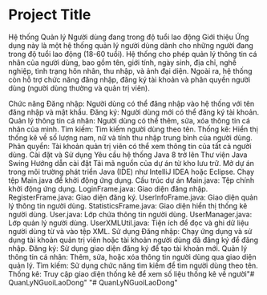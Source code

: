 
# Project Title
Hệ thống Quản lý Người dùng đang trong độ tuổi lao động
Giới thiệu
Ứng dụng này là một hệ thống quản lý người dùng dành cho những người đang trong độ tuổi lao động (18-60 tuổi). Hệ thống cho phép quản lý thông tin cá nhân của người dùng, bao gồm tên, giới tính, ngày sinh, địa chỉ, nghề nghiệp, tình trạng hôn nhân, thu nhập, và ảnh đại diện. Ngoài ra, hệ thống còn hỗ trợ chức năng đăng nhập, đăng ký tài khoản và phân quyền người dùng (người dùng thường và quản trị viên).

Chức năng
Đăng nhập: Người dùng có thể đăng nhập vào hệ thống với tên đăng nhập và mật khẩu.
Đăng ký: Người dùng mới có thể đăng ký tài khoản.
Quản lý thông tin cá nhân: Người dùng có thể thêm, sửa, xóa thông tin cá nhân của mình.
Tìm kiếm: Tìm kiếm người dùng theo tên.
Thống kê: Hiển thị thống kê về số lượng nam, nữ và tính thu nhập trung bình của người dùng.
Phân quyền: Tài khoản quản trị viên có thể xem thông tin của tất cả người dùng.
Cài đặt và Sử dụng
Yêu cầu hệ thống
Java 8 trở lên
Thư viện Java Swing
Hướng dẫn cài đặt
Tải mã nguồn của dự án từ kho lưu trữ.
Mở dự án trong môi trường phát triển Java (IDE) như IntelliJ IDEA hoặc Eclipse.
Chạy tệp Main.java để khởi động ứng dụng.
Cấu trúc dự án
Main.java: Tệp chính khởi động ứng dụng.
LoginFrame.java: Giao diện đăng nhập.
RegisterFrame.java: Giao diện đăng ký.
UserInfoFrame.java: Giao diện quản lý thông tin người dùng.
StatisticsFrame.java: Giao diện hiển thị thống kê người dùng.
User.java: Lớp chứa thông tin người dùng.
UserManager.java: Lớp quản lý người dùng.
UserXMLUtil.java: Tiện ích để đọc và ghi dữ liệu người dùng từ và vào tệp XML.
Sử dụng
Đăng nhập:
Chạy ứng dụng và sử dụng tài khoản quản trị viên hoặc tài khoản người dùng đã đăng ký để đăng nhập.
Đăng ký:
Sử dụng giao diện đăng ký để tạo tài khoản mới.
Quản lý thông tin cá nhân:
Thêm, sửa, hoặc xóa thông tin người dùng qua giao diện quản lý.
Tìm kiếm:
Sử dụng chức năng tìm kiếm để tìm người dùng theo tên.
Thống kê:
Truy cập giao diện thống kê để xem số liệu thống kê về người"# QuanLyNGuoiLaoDong" 
"# QuanLyNGuoiLaoDong" 
